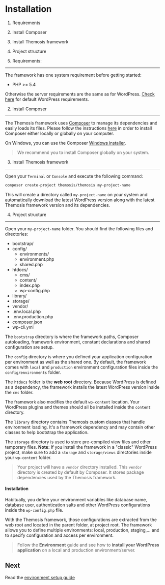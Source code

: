 Installation============1. Requirements2. Install Composer3. Install Themosis framework
4. Project structure1. Requirements:----------------The framework has one system requirement before getting started:- PHP >= 5.4Otherwise the server requirements are the same as for WordPress. [Check here](http://wordpress.org/about/requirements/) for default WordPress requirements.2. Install Composer-------------------The Themosis framework uses [Composer](https://getcomposer.org/) to manage its dependencies and easily loads its files. Please follow the instructions [here](https://getcomposer.org/doc/00-intro.md) in order to install Composer either locally or globally on your computer.On Windows, you can use the Composer [Windows installer](https://getcomposer.org/Composer-Setup.exe).> We recommend you to install Composer globally on your system.3. Install Themosis framework-----------------------------Open your `Terminal` or `Console` and execute the following command:```bashcomposer create-project themosis/themosis my-project-name```This will create a directory called `my-project-name` on your system and automatically download the latest WordPress version along with the latest Themosis framework version and its dependencies.4. Project structure--------------------Open your `my-project-name` folder. You should find the following files and directories:- bootstrap/- config/	- environments/	- environment.php	- shared.php- htdocs/	- cms/	- content/	- index.php	- wp-config.php- library/- storage/- vendor/- .env.local.php- .env.production.php- composer.json- wp-cli.ymlThe `bootstrap` directory is where the framework paths, Composer autoloading, framework environment, constant declarations and shared configuration are setup.The `config` directory is where you defined your application configuration per environment as well as the shared one. By default, the framework comes with `local` and `production` environment configuration files inside the `config/environments` folder.The `htdocs` folder is the **web root** directory. Because WordPress is defined as a dependency, the framework installs the latest WordPress version inside the `cms` folder.The framework also modifies the default `wp-content` location. Your WordPress plugins and themes should all be installed inside the `content` directory.The `library` directory contains Themosis custom classes that handle environment loading. It's a framework dependency and may contain other classes to help bootstrap the application.The `storage` directory is used to store pre-compiled view files and other temporary files. **Note:** If you install the framework in a "classic" WordPress project, make sure to add a `storage` and `storage/views` directories inside your `wp-content` folder.> Your project will have a `vendor` directory installed. This `vendor` directory is created by default by Composer. It stores package dependencies used by the Themosis framework.#### InstallationHabitually, you define your environment variables like database name, database user, authentication salts and other WordPress configurations inside the `wp-config.php` file.With the Themosis framework, those configurations are extracted from the web root and located in the parent folder, at project root. The framework allows you to define multiple environments: local, production, staging,... and to specify configuration and access per environment.> Follow the **Environment** guide and see how to **install your WordPress application** on a local and production environment/server.Next----Read the [environment setup guide](http://framework.themosis.com/docs/environment/)